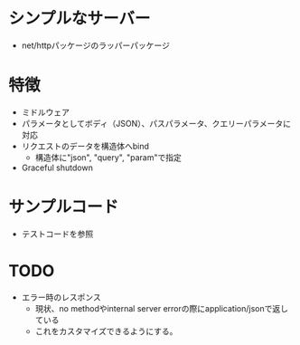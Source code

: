 # シンプルなサーバー
* net/httpパッケージのラッパーパッケージ

# 特徴
* ミドルウェア
* パラメータとしてボディ（JSON）、パスパラメータ、クエリーパラメータに対応
* リクエストのデータを構造体へbind
    * 構造体に"json", "query", "param"で指定
* Graceful shutdown

# サンプルコード
* テストコードを参照

# TODO
* エラー時のレスポンス
    * 現状、no methodやinternal server errorの際にapplication/jsonで返している
    * これをカスタマイズできるようにする。
